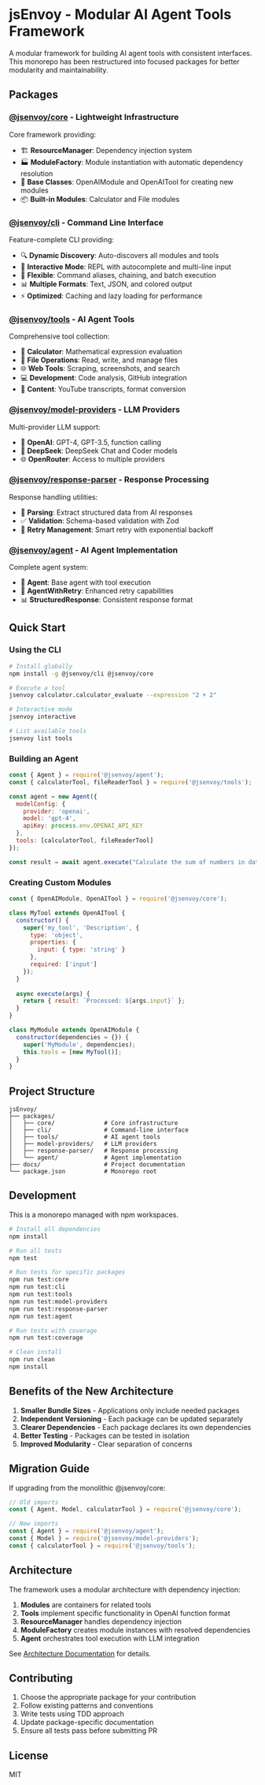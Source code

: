 # jsEnvoy - Modular AI Agent Tools Framework

A modular framework for building AI agent tools with consistent interfaces. This monorepo has been restructured into focused packages for better modularity and maintainability.

## Packages

### [@jsenvoy/core](packages/core) - Lightweight Infrastructure
Core framework providing:
- 🏗️ **ResourceManager**: Dependency injection system
- 🏭 **ModuleFactory**: Module instantiation with automatic dependency resolution
- 🧩 **Base Classes**: OpenAIModule and OpenAITool for creating new modules
- 📦 **Built-in Modules**: Calculator and File modules

### [@jsenvoy/cli](packages/cli) - Command Line Interface
Feature-complete CLI providing:
- 🔍 **Dynamic Discovery**: Auto-discovers all modules and tools
- 💬 **Interactive Mode**: REPL with autocomplete and multi-line input
- 🎯 **Flexible**: Command aliases, chaining, and batch execution
- 📊 **Multiple Formats**: Text, JSON, and colored output
- ⚡ **Optimized**: Caching and lazy loading for performance

### [@jsenvoy/tools](packages/tools) - AI Agent Tools
Comprehensive tool collection:
- 🧮 **Calculator**: Mathematical expression evaluation
- 📁 **File Operations**: Read, write, and manage files
- 🌐 **Web Tools**: Scraping, screenshots, and search
- 💻 **Development**: Code analysis, GitHub integration
- 🎥 **Content**: YouTube transcripts, format conversion

### [@jsenvoy/model-providers](packages/model-providers) - LLM Providers
Multi-provider LLM support:
- 🤖 **OpenAI**: GPT-4, GPT-3.5, function calling
- 🧠 **DeepSeek**: DeepSeek Chat and Coder models
- 🌐 **OpenRouter**: Access to multiple providers

### [@jsenvoy/response-parser](packages/response-parser) - Response Processing
Response handling utilities:
- 📝 **Parsing**: Extract structured data from AI responses
- ✅ **Validation**: Schema-based validation with Zod
- 🔄 **Retry Management**: Smart retry with exponential backoff

### [@jsenvoy/agent](packages/agent) - AI Agent Implementation
Complete agent system:
- 🤖 **Agent**: Base agent with tool execution
- 🔄 **AgentWithRetry**: Enhanced retry capabilities
- 📊 **StructuredResponse**: Consistent response format

## Quick Start

### Using the CLI

```bash
# Install globally
npm install -g @jsenvoy/cli @jsenvoy/core

# Execute a tool
jsenvoy calculator.calculator_evaluate --expression "2 + 2"

# Interactive mode
jsenvoy interactive

# List available tools
jsenvoy list tools
```

### Building an Agent

```javascript
const { Agent } = require('@jsenvoy/agent');
const { calculatorTool, fileReaderTool } = require('@jsenvoy/tools');

const agent = new Agent({
  modelConfig: {
    provider: 'openai',
    model: 'gpt-4',
    apiKey: process.env.OPENAI_API_KEY
  },
  tools: [calculatorTool, fileReaderTool]
});

const result = await agent.execute("Calculate the sum of numbers in data.txt");
```

### Creating Custom Modules

```javascript
const { OpenAIModule, OpenAITool } = require('@jsenvoy/core');

class MyTool extends OpenAITool {
  constructor() {
    super('my_tool', 'Description', {
      type: 'object',
      properties: {
        input: { type: 'string' }
      },
      required: ['input']
    });
  }
  
  async execute(args) {
    return { result: `Processed: ${args.input}` };
  }
}

class MyModule extends OpenAIModule {
  constructor(dependencies = {}) {
    super('MyModule', dependencies);
    this.tools = [new MyTool()];
  }
}
```

## Project Structure

```
jsEnvoy/
├── packages/
│   ├── core/              # Core infrastructure
│   ├── cli/               # Command-line interface
│   ├── tools/             # AI agent tools
│   ├── model-providers/   # LLM providers
│   ├── response-parser/   # Response processing
│   └── agent/             # Agent implementation
├── docs/                  # Project documentation
└── package.json           # Monorepo root
```

## Development

This is a monorepo managed with npm workspaces.

```bash
# Install all dependencies
npm install

# Run all tests
npm test

# Run tests for specific packages
npm run test:core
npm run test:cli
npm run test:tools
npm run test:model-providers
npm run test:response-parser
npm run test:agent

# Run tests with coverage
npm run test:coverage

# Clean install
npm run clean
npm install
```

## Benefits of the New Architecture

1. **Smaller Bundle Sizes** - Applications only include needed packages
2. **Independent Versioning** - Each package can be updated separately
3. **Clearer Dependencies** - Each package declares its own dependencies
4. **Better Testing** - Packages can be tested in isolation
5. **Improved Modularity** - Clear separation of concerns

## Migration Guide

If upgrading from the monolithic @jsenvoy/core:

```javascript
// Old imports
const { Agent, Model, calculatorTool } = require('@jsenvoy/core');

// New imports
const { Agent } = require('@jsenvoy/agent');
const { Model } = require('@jsenvoy/model-providers');
const { calculatorTool } = require('@jsenvoy/tools');
```

## Architecture

The framework uses a modular architecture with dependency injection:

1. **Modules** are containers for related tools
2. **Tools** implement specific functionality in OpenAI function format
3. **ResourceManager** handles dependency injection
4. **ModuleFactory** creates module instances with resolved dependencies
5. **Agent** orchestrates tool execution with LLM integration

See [Architecture Documentation](docs/ARCHITECTURE.md) for details.

## Contributing

1. Choose the appropriate package for your contribution
2. Follow existing patterns and conventions
3. Write tests using TDD approach
4. Update package-specific documentation
5. Ensure all tests pass before submitting PR

## License

MIT